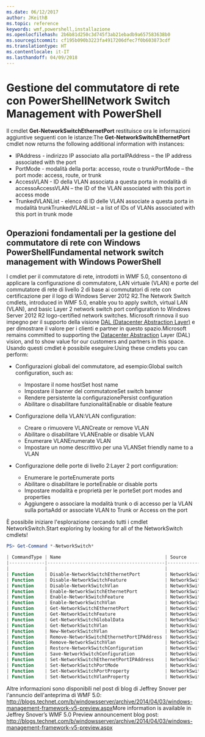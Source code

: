 ```yaml
---
ms.date: 06/12/2017
author: JKeithB
ms.topic: reference
keywords: wmf,powershell,installazione
ms.openlocfilehash: 2b6b81d250c3d745f3ab21ebadb9a657583638b0
ms.sourcegitcommit: cf195b090b3223fa4917206dfec7f0b603873cdf
ms.translationtype: HT
ms.contentlocale: it-IT
ms.lasthandoff: 04/09/2018
---
```

# <a name="network-switch-management-with-powershell"></a><span data-ttu-id="d5551-102">Gestione del commutatore di rete con PowerShell</span><span class="sxs-lookup"><span data-stu-id="d5551-102">Network Switch Management with PowerShell</span></span>

<span data-ttu-id="d5551-103">Il cmdlet **Get-NetworkSwitchEthernetPort** restituisce ora le informazioni aggiuntive seguenti con le istanze:</span><span class="sxs-lookup"><span data-stu-id="d5551-103">The **Get-NetworkSwitchEthernetPort** cmdlet now returns the following additional information with instances:</span></span>

- <span data-ttu-id="d5551-104">IPAddress - indirizzo IP associato alla porta</span><span class="sxs-lookup"><span data-stu-id="d5551-104">IPAddress – the IP address associated with the port</span></span>
- <span data-ttu-id="d5551-105">PortMode - modalità della porta: accesso, route o trunk</span><span class="sxs-lookup"><span data-stu-id="d5551-105">PortMode – the port mode: access, route, or trunk</span></span>
- <span data-ttu-id="d5551-106">AccessVLAN - ID della VLAN associata a questa porta in modalità di accesso</span><span class="sxs-lookup"><span data-stu-id="d5551-106">AccessVLAN – the ID of the VLAN associated with this port in access mode</span></span>
- <span data-ttu-id="d5551-107">TrunkedVLANList - elenco di ID delle VLAN associate a questa porta in modalità trunk</span><span class="sxs-lookup"><span data-stu-id="d5551-107">TrunkedVLANList – a list of IDs of VLANs associated with this port in trunk mode</span></span>

## <a name="fundamental-network-switch-management-with-windows-powershell"></a><span data-ttu-id="d5551-108">Operazioni fondamentali per la gestione del commutatore di rete con Windows PowerShell</span><span class="sxs-lookup"><span data-stu-id="d5551-108">Fundamental network switch management with Windows PowerShell</span></span>

<span data-ttu-id="d5551-109">I cmdlet per il commutatore di rete, introdotti in WMF 5.0, consentono di applicare la configurazione di commutatore, LAN virtuale (VLAN) e porte del commutatore di rete di livello 2 di base ai commutatori di rete con certificazione per il logo di Windows Server 2012 R2.</span><span class="sxs-lookup"><span data-stu-id="d5551-109">The Network Switch cmdlets, introduced in WMF 5.0, enable you to apply switch, virtual LAN (VLAN), and basic Layer 2 network switch port configuration to Windows Server 2012 R2 logo-certified network switches.</span></span> <span data-ttu-id="d5551-110">Microsoft rinnova il suo impegno per il supporto della visione [DAL (Datacenter Abstraction Layer)](http://technet.microsoft.com/cloud/dal.aspx) e per dimostrare il valore per i clienti e partner in questo spazio.</span><span class="sxs-lookup"><span data-stu-id="d5551-110">Microsoft remains committed to supporting the [Datacenter Abstraction](http://technet.microsoft.com/cloud/dal.aspx) Layer (DAL) vision, and to show value for our customers and partners in this space.</span></span> <span data-ttu-id="d5551-111">Usando questi cmdlet è possibile eseguire:</span><span class="sxs-lookup"><span data-stu-id="d5551-111">Using these cmdlets you can perform:</span></span>

- <span data-ttu-id="d5551-112">Configurazioni globali del commutatore, ad esempio:</span><span class="sxs-lookup"><span data-stu-id="d5551-112">Global switch configuration, such as:</span></span>
    - <span data-ttu-id="d5551-113">Impostare il nome host</span><span class="sxs-lookup"><span data-stu-id="d5551-113">Set host name</span></span>
    - <span data-ttu-id="d5551-114">Impostare il banner del commutatore</span><span class="sxs-lookup"><span data-stu-id="d5551-114">Set switch banner</span></span>
    - <span data-ttu-id="d5551-115">Rendere persistente la configurazione</span><span class="sxs-lookup"><span data-stu-id="d5551-115">Persist configuration</span></span>
    - <span data-ttu-id="d5551-116">Abilitare o disabilitare funzionalità</span><span class="sxs-lookup"><span data-stu-id="d5551-116">Enable or disable feature</span></span>

- <span data-ttu-id="d5551-117">Configurazione della VLAN:</span><span class="sxs-lookup"><span data-stu-id="d5551-117">VLAN configuration:</span></span>
    - <span data-ttu-id="d5551-118">Creare o rimuovere VLAN</span><span class="sxs-lookup"><span data-stu-id="d5551-118">Create or remove VLAN</span></span>
    - <span data-ttu-id="d5551-119">Abilitare o disabilitare VLAN</span><span class="sxs-lookup"><span data-stu-id="d5551-119">Enable or disable VLAN</span></span>
    - <span data-ttu-id="d5551-120">Enumerare VLAN</span><span class="sxs-lookup"><span data-stu-id="d5551-120">Enumerate VLAN</span></span>
    - <span data-ttu-id="d5551-121">Impostare un nome descrittivo per una VLAN</span><span class="sxs-lookup"><span data-stu-id="d5551-121">Set friendly name to a VLAN</span></span>

- <span data-ttu-id="d5551-122">Configurazione delle porte di livello 2:</span><span class="sxs-lookup"><span data-stu-id="d5551-122">Layer 2 port configuration:</span></span>
    - <span data-ttu-id="d5551-123">Enumerare le porte</span><span class="sxs-lookup"><span data-stu-id="d5551-123">Enumerate ports</span></span>
    - <span data-ttu-id="d5551-124">Abilitare o disabilitare le porte</span><span class="sxs-lookup"><span data-stu-id="d5551-124">Enable or disable ports</span></span>
    - <span data-ttu-id="d5551-125">Impostare modalità e proprietà per le porte</span><span class="sxs-lookup"><span data-stu-id="d5551-125">Set port modes and properties</span></span>
    - <span data-ttu-id="d5551-126">Aggiungere o associare la modalità trunk o di accesso per la VLAN sulla porta</span><span class="sxs-lookup"><span data-stu-id="d5551-126">Add or associate VLAN to Trunk or Access on the port</span></span>

<span data-ttu-id="d5551-127">È possibile iniziare l'esplorazione cercando tutti i cmdlet NetworkSwitch.</span><span class="sxs-lookup"><span data-stu-id="d5551-127">Start exploring by looking for all of the NetworkSwitch cmdlets!</span></span>

```powershell
PS> Get-Command *-NetworkSwitch*

| CommandType | Name                                      | Source        |
|-------------|-------------------------------------------|---------------|
|             |                                           |               |
| Function    | Disable-NetworkSwitchEthernetPort         | NetworkSwitch |
| Function    | Disable-NetworkSwitchFeature              | NetworkSwitch |
| Function    | Disable-NetworkSwitchVlan                 | NetworkSwitch |
| Function    | Enable-NetworkSwitchEthernetPort          | NetworkSwitch |
| Function    | Enable-NetworkSwitchFeature               | NetworkSwitch |
| Function    | Enable-NetworkSwitchVlan                  | NetworkSwitch |
| Function    | Get-NetworkSwitchEthernetPort             | NetworkSwitch |
| Function    | Get-NetworkSwitchFeature                  | NetworkSwitch |
| Function    | Get-NetworkSwitchGlobalData               | NetworkSwitch |
| Function    | Get-NetworkSwitchVlan                     | NetworkSwitch |
| Function    | New-NetworkSwitchVlan                     | NetworkSwitch |
| Function    | Remove-NetworkSwitchEthernetPortIPAddress | NetworkSwitch |
| Function    | Remove-NetworkSwitchVlan                  | NetworkSwitch |
| Function    | Restore-NetworkSwitchConfiguration        | NetworkSwitch |
| Function    | Save-NetworkSwitchConfiguration           | NetworkSwitch |
| Function    | Set-NetworkSwitchEthernetPortIPAddress    | NetworkSwitch |
| Function    | Set-NetworkSwitchPortMode                 | NetworkSwitch |
| Function    | Set-NetworkSwitchPortProperty             | NetworkSwitch |
| Function    | Set-NetworkSwitchVlanProperty             | NetworkSwitch |
```

<span data-ttu-id="d5551-128">Altre informazioni sono disponibili nel post di blog di Jeffrey Snover per l'annuncio dell'anteprima di WMF 5.0: <http://blogs.technet.com/b/windowsserver/archive/2014/04/03/windows-management-framework-v5-preview.aspx></span><span class="sxs-lookup"><span data-stu-id="d5551-128">More information is available in Jeffrey Snover’s WMF 5.0 Preview announcement blog post: <http://blogs.technet.com/b/windowsserver/archive/2014/04/03/windows-management-framework-v5-preview.aspx></span></span>